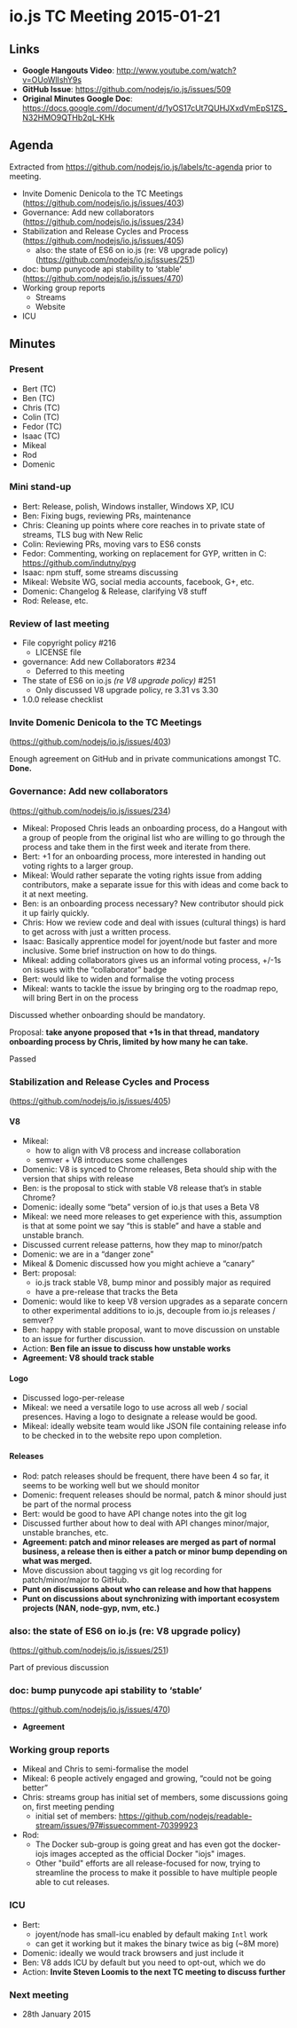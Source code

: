# io.js TC Meeting 2015-01-21

## Links

* **Google Hangouts Video**: <http://www.youtube.com/watch?v=OUoWlIshY9s>
* **GitHub Issue**: <https://github.com/nodejs/io.js/issues/509>
* **Original Minutes Google Doc**: <https://docs.google.com//document/d/1yOS17cUt7QUHJXxdVmEpS1ZS_N32HMO9QTHb2qL-KHk>

## Agenda

Extracted from <https://github.com/nodejs/io.js/labels/tc-agenda> prior to meeting.

* Invite Domenic Denicola to the TC Meetings (<https://github.com/nodejs/io.js/issues/403>)
* Governance: Add new collaborators (<https://github.com/nodejs/io.js/issues/234>)
* Stabilization and Release Cycles and Process (<https://github.com/nodejs/io.js/issues/405>)
  * also: the state of ES6 on io.js (re: V8 upgrade policy) (<https://github.com/nodejs/io.js/issues/251>)
* doc: bump punycode api stability to ‘stable’ (<https://github.com/nodejs/io.js/issues/470>)
* Working group reports
  * Streams
  * Website
* ICU

## Minutes

### Present

* Bert (TC)
* Ben (TC)
* Chris (TC)
* Colin (TC)
* Fedor (TC)
* Isaac (TC)
* Mikeal
* Rod
* Domenic

### Mini stand-up

* Bert: Release, polish, Windows installer, Windows XP, ICU
* Ben: Fixing bugs, reviewing PRs, maintenance
* Chris: Cleaning up points where core reaches in to private state of streams, TLS bug with New Relic
* Colin: Reviewing PRs, moving vars to ES6 consts
* Fedor: Commenting, working on replacement for GYP, written in C: <https://github.com/indutny/pyg>
* Isaac: npm stuff, some streams discussing
* Mikeal: Website WG, social media accounts, facebook, G+, etc.
* Domenic: Changelog & Release, clarifying V8 stuff
* Rod: Release, etc.

### Review of last meeting

* File copyright policy #216
  - LICENSE file
* governance: Add new Collaborators #234
  - Deferred to this meeting
* The state of ES6 on io.js _(re V8 upgrade policy)_ #251
  - Only discussed V8 upgrade policy, re 3.31 vs 3.30
* 1.0.0 release checklist

### Invite Domenic Denicola to the TC Meetings

(<https://github.com/nodejs/io.js/issues/403>)

Enough agreement on GitHub and in private communications amongst TC. **Done.**

### Governance: Add new collaborators

(<https://github.com/nodejs/io.js/issues/234>)

* Mikeal: Proposed Chris leads an onboarding process, do a Hangout with a group of people from the original list who are willing to go through the process and take them in the first week and iterate from there.
* Bert: +1 for an onboarding process, more interested in handing out voting rights to a larger group.
* Mikeal: Would rather separate the voting rights issue from adding contributors, make a separate issue for this with ideas and come back to it at next meeting.
* Ben: is an onboarding process necessary? New contributor should pick it up fairly quickly.
* Chris: How we review code and deal with issues (cultural things) is hard to get across with just a written process.
* Isaac: Basically apprentice model for joyent/node but faster and more inclusive. Some brief instruction on how to do things.
* Mikeal: adding collaborators gives us an informal voting process, +/-1s on issues with the “collaborator” badge
* Bert: would like to widen and formalise the voting process
* Mikeal: wants to tackle the issue by bringing org to the roadmap repo, will bring Bert in on the process

Discussed whether onboarding should be mandatory.

Proposal: **take anyone proposed that +1s in that thread, mandatory onboarding process by Chris, limited by how many he can take.**

Passed

### Stabilization and Release Cycles and Process

(<https://github.com/nodejs/io.js/issues/405>)

#### V8

* Mikeal:
  - how to align with V8 process and increase collaboration
  - semver + V8 introduces some challenges
* Domenic: V8 is synced to Chrome releases, Beta should ship with the version that ships with release
* Ben: is the proposal to stick with stable V8 release that’s in stable Chrome?
* Domenic: ideally some “beta” version of io.js that uses a Beta V8
* Mikeal: we need more releases to get experience with this, assumption is that at some point we say “this is stable” and have a stable and unstable branch.
* Discussed current release patterns, how they map to minor/patch
* Domenic: we are in a “danger zone”
* Mikeal & Domenic discussed how you might achieve a “canary”
* Bert: proposal:
  - io.js track stable V8, bump minor and possibly major as required
  - have a pre-release that tracks the Beta
* Domenic: would like to keep V8 version upgrades as a separate concern to other experimental additions to io.js, decouple from io.js releases / semver?
* Ben: happy with stable proposal, want to move discussion on unstable to an issue for further discussion.
* Action: **Ben file an issue to discuss how unstable works**
* **Agreement: V8 should track stable**

#### Logo

* Discussed logo-per-release
* Mikeal: we need a versatile logo to use across all web / social presences. Having a logo to designate a release would be good.
* Mikeal: ideally website team would like JSON file containing release info to be checked in to the website repo upon completion.

#### Releases

* Rod: patch releases should be frequent, there have been 4 so far, it seems to be working well but we should monitor
* Domenic: frequent releases should be normal, patch & minor should just be part of the normal process
* Bert: would be good to have API change notes into the git log
* Discussed further about how to deal with API changes minor/major, unstable branches, etc.
* **Agreement: patch and minor releases are merged as part of normal business, a release then is either a patch or minor bump depending on what was merged.**
* Move discussion about tagging vs git log recording for patch/minor/major to GitHub.
* **Punt on discussions about who can release and how that happens**
* **Punt on discussions about synchronizing with important ecosystem projects (NAN, node-gyp, nvm, etc.)**

### also: the state of ES6 on io.js (re: V8 upgrade policy)

(<https://github.com/nodejs/io.js/issues/251>)

Part of previous discussion

### doc: bump punycode api stability to ‘stable’

(<https://github.com/nodejs/io.js/issues/470>)

* **Agreement**

### Working group reports

* Mikeal and Chris to semi-formalise the model
* Mikeal: 6 people actively engaged and growing, “could not be going better”
* Chris: streams group has initial set of members, some discussions going on, first meeting pending
  * initial set of members: <https://github.com/nodejs/readable-stream/issues/97#issuecomment-70399923>
* Rod:
  - The Docker sub-group is going great and has even got the docker-iojs images accepted as the official Docker "iojs" images.
  - Other "build" efforts are all release-focused for now, trying to streamline the process to make it possible to have multiple people able to cut releases.

### ICU

* Bert:
  - joyent/node has small-icu enabled by default making `Intl` work
  - can get it working but it makes the binary twice as big (~8M more)
* Domenic: ideally we would track browsers and just include it
* Ben: V8 adds ICU by default but you need to opt-out, which we do
* Action: **Invite Steven Loomis to the next TC meeting to discuss further**

### Next meeting

* 28th January 2015

